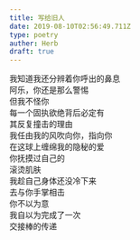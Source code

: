 ```yaml
---  
title: 写给旧人  
date: 2019-08-10T02:56:49.711Z  
type: poetry  
auther: Herb   
draft: true
---  
```

我知道我还分辨着你呼出的鼻息  
阿乐，你还是那么警惕  
但我不怪你    
每一个固执欲绝背后必定有  
其反复撞击的理由  
我任由我的风吹向你，指向你  
在这球上缠绵我的隐秘的爱    
你抚摸过自己的  
滚烫肌肤  
我趁自己身体还没冷下来  
去与你手掌相击    
你不以为意  
我自以为完成了一次  
交接棒的传递  
